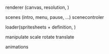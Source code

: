 

renderer (canvas, resolution, )


scenes (intro, menu, pause, ...)
scenecontroler

loader(spritesheets + definition, )

manipulate
    scale
    rotate
    translate

animations

